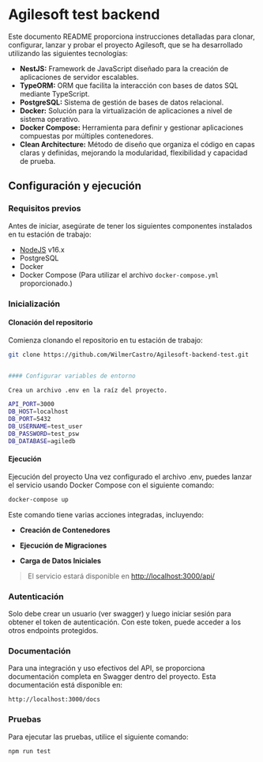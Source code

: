 # Agilesoft test backend

Este documento README proporciona instrucciones detalladas para clonar, configurar, lanzar y probar el proyecto Agilesoft, que se ha desarrollado utilizando las siguientes tecnologías:

- **NestJS:** Framework de JavaScript diseñado para la creación de aplicaciones de servidor escalables.
- **TypeORM:** ORM que facilita la interacción con bases de datos SQL mediante TypeScript.
- **PostgreSQL:** Sistema de gestión de bases de datos relacional.
- **Docker:** Solución para la virtualización de aplicaciones a nivel de sistema operativo.
- **Docker Compose:** Herramienta para definir y gestionar aplicaciones compuestas por múltiples contenedores.
- **Clean Architecture:** Método de diseño que organiza el código en capas claras y definidas, mejorando la modularidad, flexibilidad y capacidad de prueba.

## Configuración y ejecución

### Requisitos previos

Antes de iniciar, asegúrate de tener los siguientes componentes instalados en tu estación de trabajo:

- [NodeJS](https://nodejs.org/) v16.x
- PostgreSQL
- Docker
- Docker Compose (Para utilizar el archivo `docker-compose.yml` proporcionado.)

### Inicialización

#### Clonación del repositorio

Comienza clonando el repositorio en tu estación de trabajo:

```sh
git clone https://github.com/WilmerCastro/Agilesoft-backend-test.git


#### Configurar variables de entorno

Crea un archivo .env en la raíz del proyecto.

API_PORT=3000
DB_HOST=localhost
DB_PORT=5432
DB_USERNAME=test_user
DB_PASSWORD=test_psw
DB_DATABASE=agiledb
```

#### Ejecución

Ejecución del proyecto
Una vez configurado el archivo .env, puedes lanzar el servicio usando Docker Compose con el siguiente comando:



```sh
docker-compose up
```

Este comando tiene varias acciones integradas, incluyendo:

- **Creación de Contenedores**

- **Ejecución de Migraciones** 

- **Carga de Datos Iniciales**

> El servicio estará disponible en <http://localhost:3000/api/>

### Autenticación
Solo debe crear un usuario (ver swagger) y luego iniciar sesión para obtener el token de autenticación. Con este token, puede acceder a los otros endpoints protegidos.


### Documentación

Para una integración y uso efectivos del API, se proporciona documentación completa en Swagger dentro del proyecto. Esta documentación está disponible en:
```url
http://localhost:3000/docs
```

### Pruebas

Para ejecutar las pruebas, utilice el siguiente comando:

```sh
npm run test
```
